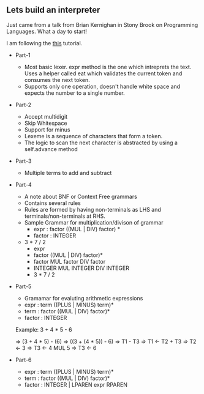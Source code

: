 ## Lets build an interpreter

Just came from a talk from Brian Kernighan in Stony Brook on Programming Languages. What a day to start!

I am following the [this](https://ruslanspivak.com/lsbasi-part1/) tutorial. 

- Part-1
    - Most basic lexer. expr method is the one which intreprets the text. Uses a helper called eat which    validates the current token and consumes the next token.
    - Supports only one operation, doesn't handle white space and expects the number to a single number.

- Part-2
    - Accept multidigit
    - Skip Whitespace  
    - Support for minus
    - Lexeme is a sequence of characters that form a token.
    - The logic to scan the next character is abstracted by using a self.advance method

- Part-3
    - Multiple terms to add and subtract

- Part-4
    - A note about BNF or Context Free grammars
    - Contains several rules
    - Rules are formed by having non-terminals as LHS and terminals/non-terminals at RHS.
    - Sample Grammar for multiplication/divison of grammar 
        - expr : factor ((MUL | DIV) factor) * 
        - factor : INTEGER
    -  3 * 7 / 2
        - expr 
        - factor ((MUL | DIV) factor)*
        - factor MUL factor DIV factor
        - INTEGER MUL INTEGER DIV INTEGER
        -   3     *     7      /   2

- Part-5
    - Gramamar for evaluting arithmetic expressions
    - expr : term ((PLUS | MINUS) term)*
    - term : factor ((MUL | DIV) factor)*
    - factor : INTEGER

    Example: 3  +  4  *  5  -  6
    
    => (3  +  4  *  5)  -  (6)
    => ((3 + (4 * 5)) - 6) 
    => T1 - T3
    => T1 <- T2 + T3
    => T2 <- 3
    => T3 <- 4 MUL 5
    => T3 <- 6 

- Part-6
    - expr : term ((PLUS | MINUS) term)*
    - term : factor ((MUL | DIV) factor)*
    - factor : INTEGER | LPAREN expr RPAREN